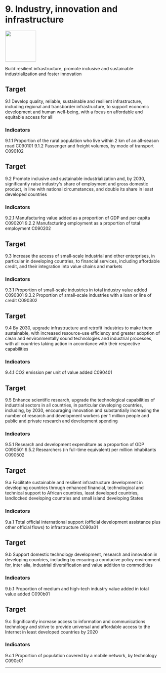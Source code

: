 # 9. Industry, innovation and infrastructure

<img src=https://theo-armour.github.io/sdg-2021/images/sdg-icons/E_SDG_Icons-09.jpg width=100 >

Build resilient infrastructure, promote inclusive and sustainable industrialization and foster innovation



## Target

9.1 Develop quality, reliable, sustainable and resilient infrastructure, including regional and transborder infrastructure, to support economic development and human well-being, with a focus on affordable and equitable access for all

### Indicators

9.1.1 Proportion of the rural population who live within 2 km of an all-season road C090101
9.1.2 Passenger and freight volumes, by mode of transport C090102

## Target

9.2 Promote inclusive and sustainable industrialization and, by 2030, significantly raise industry's share of employment and gross domestic product, in line with national circumstances, and double its share in least developed countries

### Indicators

9.2.1 Manufacturing value added as a proportion of GDP and per capita C090201
9.2.2 Manufacturing employment as a proportion of total employment C090202

## Target

9.3 Increase the access of small-scale industrial and other enterprises, in particular in developing countries, to financial services, including affordable credit, and their integration into value chains and markets

### Indicators

9.3.1 Proportion of small-scale industries in total industry value added C090301
9.3.2 Proportion of small-scale industries with a loan or line of credit C090302

## Target

9.4 By 2030, upgrade infrastructure and retrofit industries to make them sustainable, with increased resource-use efficiency and greater adoption of clean and environmentally sound technologies and industrial processes, with all countries taking action in accordance with their respective capabilities

### Indicators

9.4.1 CO2 emission per unit of value added C090401

## Target

9.5 Enhance scientific research, upgrade the technological capabilities of industrial sectors in all countries, in particular developing countries, including, by 2030, encouraging innovation and substantially increasing the number of research and development workers per 1 million people and public and private research and development spending

### Indicators

9.5.1 Research and development expenditure as a proportion of GDP C090501
9.5.2 Researchers (in full-time equivalent) per million inhabitants C090502

## Target

9.a Facilitate sustainable and resilient infrastructure development in developing countries through enhanced financial, technological and technical support to African countries, least developed countries, landlocked developing countries and small island developing States

### Indicators

9.a.1 Total official international support (official development assistance plus other official flows) to infrastructure C090a01

## Target

9.b Support domestic technology development, research and innovation in developing countries, including by ensuring a conducive policy environment for, inter alia, industrial diversification and value addition to commodities

### Indicators

9.b.1 Proportion of medium and high-tech industry value added in total value added C090b01

## Target

9.c Significantly increase access to information and communications technology and strive to provide universal and affordable access to the Internet in least developed countries by 2020

### Indicators

9.c.1 Proportion of population covered by a mobile network, by technology C090c01

***

